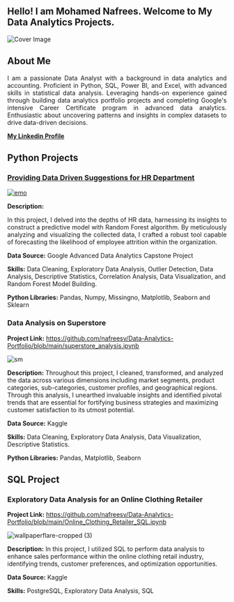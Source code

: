 ##  Hello! I am Mohamed Nafrees. Welcome to My Data Analytics Projects.

![Cover Image](https://github.com/nafreesv/Data-Analytics-Portfolio/assets/125745088/3cf734ea-dcef-4a5e-8858-899fc97d4f4d)

## About Me
<p align="justify"> I am a passionate Data Analyst with a background in data analytics and accounting. Proficient in Python, SQL, Power BI, and Excel, with advanced skills in statistical data analysis. Leveraging hands-on experience gained through building data analytics portfolio projects and completing Google's intensive Career Certificate program in advanced data analytics. Enthusiastic about uncovering patterns and insights in complex datasets to drive data-driven decisions. </p>

<a href="https://www.linkedin.com/in/nafrees/"><b>My Linkedin Profile</b></a>

## Python Projects
### [Providing Data Driven Suggestions for HR Department](https://github.com/nafreesv/Data-Analytics-Portfolio/blob/main/HR_data_analysis.ipynb)

[![emo](https://github.com/nafreesv/Data-Analytics-Portfolio/assets/125745088/260fe906-4364-4a4c-ae4d-c66509c97df8)](https://github.com/nafreesv/Data-Analytics-Portfolio/blob/main/HR_data_analysis.ipynb)


**Description:** <p align="justify">In this project, I delved into the depths of HR data, harnessing its insights to construct a predictive model with Random Forest algorithm. By meticulously analyzing and visualizing the collected data, I crafted a robust tool capable of forecasting the likelihood of employee attrition within the organization. </p>

**Data Source:** Google Advanced Data Analytics Capstone Project

**Skills:** Data Cleaning, Exploratory Data Analysis, Outlier Detection, Data Analysis, Descriptive Statistics, Correlation Analysis, Data Visualization, and Random Forest Model Building.

**Python Libraries:** Pandas, Numpy, Missingno, Matplotlib, Seaborn and Sklearn






### Data Analysis on Superstore
**Project Link:** https://github.com/nafreesv/Data-Analytics-Portfolio/blob/main/superstore_analysis.ipynb


![sm](https://github.com/nafreesv/Data-Analytics-Portfolio/assets/125745088/bcc39db2-c4bf-4032-a23d-925eaaaeb27f)


**Description:** Throughout this project, I cleaned, transformed, and analyzed the data across various dimensions including market segments, product categories, sub-categories, customer profiles, and geographical regions. Through this analysis, I unearthed invaluable insights and identified pivotal trends that are essential for fortifying business strategies and maximizing customer satisfaction to its utmost potential.







**Data Source:** Kaggle

**Skills:** Data Cleaning, Exploratory Data Analysis, Data Visualization, Descriptive Statistics.

**Python Libraries:** Pandas, Matplotlib, Seaborn


## SQL Project

### Exploratory Data Analysis for an Online Clothing Retailer

**Project Link:** https://github.com/nafreesv/Data-Analytics-Portfolio/blob/main/Online_Clothing_Retailer_SQL.ipynb

![wallpaperflare-cropped (3)](https://github.com/nafreesv/Data-Analytics-Portfolio/assets/125745088/d8aa2a9f-7b34-4a42-a5c6-e03973a292b3)


**Description:** In this project, I utilized SQL to perform data analysis to enhance sales performance within the online clothing retail industry, identifying trends, customer preferences, and optimization opportunities.


**Data Source:** Kaggle

**Skills:** PostgreSQL, Exploratory Data Analysis, SQL






